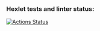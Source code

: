 ### Hexlet tests and linter status:
[![Actions Status](https://github.com/Mr-Che-87/frontend-project-lvl1/workflows/hexlet-check/badge.svg)](https://github.com/Mr-Che-87/frontend-project-lvl1/actions)